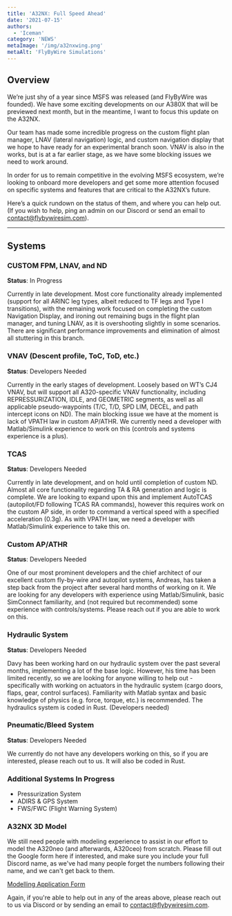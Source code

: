 ```yaml
---
title: 'A32NX: Full Speed Ahead'
date: '2021-07-15'
authors:
  - 'Iceman'
category: 'NEWS'
metaImage: '/img/a32nxwing.png'
metaAlt: 'FlyByWire Simulations'
---
```


## Overview

We’re just shy of a year since MSFS was released (and FlyByWire was founded). We have some exciting developments on our A380X that will be previewed next month, but in the meantime, I want to focus this update on the A32NX.

Our team has made some incredible progress on the custom flight plan manager, LNAV (lateral navigation) logic, and custom navigation display that we hope to have ready for an experimental branch soon. VNAV is also in the works, but is at a far earlier stage, as we have some blocking issues we need to work around.

In order for us to remain competitive in the evolving MSFS ecosystem, we’re looking to onboard more developers and get some more attention focused on specific systems and features that are critical to the A32NX’s future.

Here’s a quick rundown on the status of them, and where you can help out. (If you wish to help, ping an admin on our Discord or send an email to contact@flybywiresim.com).

---

## Systems

### CUSTOM FPM, LNAV, and ND

**Status**: In Progress

Currently in late development. Most core functionality already implemented (support for all ARINC leg types, albeit reduced to TF legs and Type I transitions), with the remaining work focused on completing the custom Navigation Display, and ironing out remaining bugs in the flight plan manager, and tuning LNAV, as it is overshooting slightly in some scenarios. There are significant performance improvements and elimination of almost all stuttering in this branch.


### VNAV (Descent profile, ToC, ToD, etc.)

**Status**: Developers Needed

Currently in the early stages of development. Loosely based on WT’s CJ4 VNAV, but will support all A320-specific VNAV functionality, including REPRESSURIZATION, IDLE, and GEOMETRIC segments, as well as all applicable pseudo-waypoints (T/C, T/D, SPD LIM, DECEL, and path intercept icons on ND). The main blocking issue we have at the moment is lack of VPATH law in custom AP/ATHR. We currently need a developer with Matlab/Simulink experience to work on this (controls and systems experience is a plus).


### TCAS

**Status**: Developers Needed

Currently in late development, and on hold until completion of custom ND. Almost all core functionality regarding TA & RA generation and logic is complete. We are looking to expand upon this and implement AutoTCAS (autopilot/FD following TCAS RA commands), however this requires work on the custom AP side, in order to command a vertical speed with a specified acceleration (0.3g). As with VPATH law, we need a developer with Matlab/Simulink experience to take this on. 


### Custom AP/ATHR

**Status**: Developers Needed

One of our most prominent developers and the chief architect of our excellent custom fly-by-wire and autopilot systems, Andreas, has taken a step back from the project after several hard months of working on it. We are looking for any developers with experience using Matlab/Simulink, basic SimConnect familiarity, and (not required but recommended) some experience with controls/systems. Please reach out if you are able to work on this.


### Hydraulic System

**Status**: Developers Needed

Davy has been working hard on our hydraulic system over the past several months, implementing a lot of the base logic. However, his time has been limited recently, so we are looking for anyone willing to help out - specifically with working on actuators in the hydraulic system (cargo doors, flaps, gear, control surfaces). Familiarity with Matlab syntax and basic knowledge of physics (e.g. force, torque, etc.) is recommended. The hydraulics system is coded in Rust. (Developers needed)


### Pneumatic/Bleed System

**Status**: Developers Needed

We currently do not have any developers working on this, so if you are interested, please reach out to us. It will also be coded in Rust.

### Additional Systems In Progress

- Pressurization System
- ADIRS & GPS System
- FWS/FWC (Flight Warning System)

### A32NX 3D Model

We still need people with modeling experience to assist in our effort to model the A320neo (and afterwards, A320ceo) from scratch. Please fill out the Google form here if interested, and make sure you include your full Discord name, as we've had many people forget the numbers following their name, and we can't get back to them.

[Modelling Application Form](https://forms.gle/PUJ64rsaf9yZYMhs7)

Again, if you're able to help out in any of the areas above, please reach out to us via Discord or by sending an email to contact@flybywiresim.com.

